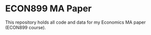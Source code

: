 # ECON899 MA Paper

This repository holds all code and data for my Economics MA paper (ECON899 course).